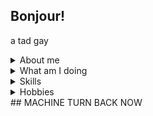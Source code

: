 ## Bonjour! ##

a tad gay

<details>

<summary>About me</summary> 
Comp Sci undergrad at University of South Wales
<br/>Musician, primarily guitar leaning into synth
<br/>Gundam Modeller
</details>

<details>
<summary>What am I doing</summary>
VST plugins
</details>

<details>
<summary>Skills</summary>
Not doing work for months and then finishing it all in one night
</details>

<details>
<summary>Hobbies</summary>
Music production
<br/>Light video editing
<br/>Gaming
</details>
## MACHINE TURN BACK NOW



